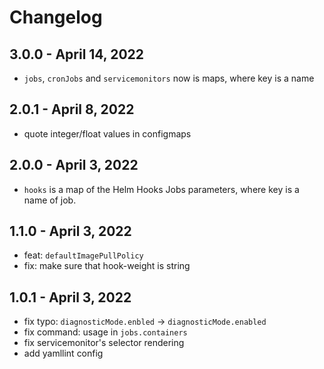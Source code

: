# Changelog

## 3.0.0 - April 14, 2022

* `jobs`, `cronJobs` and `servicemonitors` now is maps, where key is a name

## 2.0.1 - April 8, 2022

* quote integer/float values in configmaps

## 2.0.0 - April 3, 2022

* `hooks` is a map of the Helm Hooks Jobs parameters, where key is a name of job.

## 1.1.0 - April 3, 2022

* feat: `defaultImagePullPolicy`
* fix: make sure that hook-weight is string

## 1.0.1 - April 3, 2022

* fix typo: `diagnosticMode.enbled` -> `diagnosticMode.enabled`
* fix command: usage in `jobs.containers`
* fix servicemonitor's selector rendering
* add yamllint config

